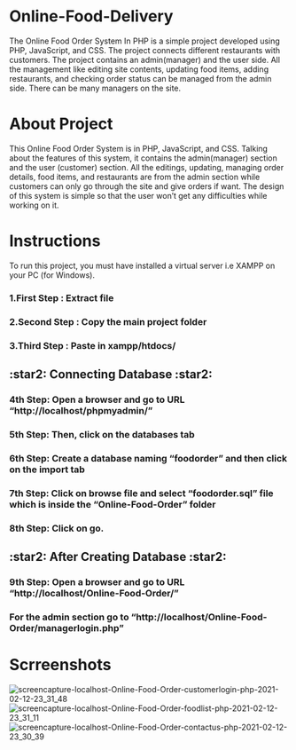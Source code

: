 # Online-Food-Delivery
The Online Food Order System In PHP is a simple project developed using PHP, JavaScript, and CSS. The project connects different restaurants with customers. The project contains an admin(manager) and the user side. All the management like editing site contents, updating food items, adding restaurants, and checking order status can be managed from the admin side. There can be many managers on the site.
# About Project
This Online Food Order System is in PHP, JavaScript, and CSS. Talking about the features of this system, it contains the admin(manager) section and the user (customer) section. All the editings, updating, managing order details, food items, and restaurants are from the admin section while customers can only go through the site and give orders if want. The design of this system is simple so that the user won’t get any difficulties while working on it.
# Instructions
To run this project, you must have installed a virtual server i.e XAMPP on your PC (for Windows).
<h3> 1.First Step : Extract file </h3>
<h3> 2.Second Step : Copy the main project folder </h3>
<h3> 3.Third Step : Paste in xampp/htdocs/ </h3>

<h2> :star2: Connecting Database :star2: </h2>
<h3> 4th Step: Open a browser and go to URL “http://localhost/phpmyadmin/” </h3>
<h3> 5th Step: Then, click on the databases tab </h3>
<h3> 6th Step: Create a database naming “foodorder” and then click on the import tab </h3>
<h3> 7th Step: Click on browse file and select “foodorder.sql” file which is inside the “Online-Food-Order” folder </h3>
<h3> 8th Step: Click on go. </h3>

<h2> :star2: After Creating Database :star2: </h2>
<h3> 9th Step: Open a browser and go to URL “http://localhost/Online-Food-Order/” </h3>
<h3> For the admin section go to “http://localhost/Online-Food-Order/managerlogin.php” </h3>

# Scrreenshots
![screencapture-localhost-Online-Food-Order-customerlogin-php-2021-02-12-23_31_48](https://user-images.githubusercontent.com/76723803/107804902-8dfcc700-6d8a-11eb-9202-453ede757489.png)
![screencapture-localhost-Online-Food-Order-foodlist-php-2021-02-12-23_31_11](https://user-images.githubusercontent.com/76723803/107804913-92c17b00-6d8a-11eb-871a-3b6a15a1e15b.png)
![screencapture-localhost-Online-Food-Order-contactus-php-2021-02-12-23_30_39](https://user-images.githubusercontent.com/76723803/107804916-95bc6b80-6d8a-11eb-9a93-5b6311196e2b.png)
